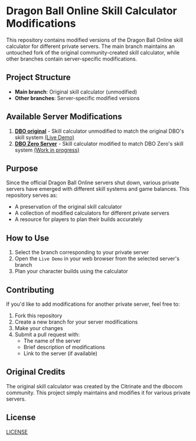 # Dragon Ball Online Skill Calculator Modifications

This repository contains modified versions of the Dragon Ball Online skill calculator for different private servers. The main branch maintains an untouched fork of the original community-created skill calculator, while other branches contain server-specific modifications.

## Project Structure

- **Main branch**: Original skill calculator (unmodified)
- **Other branches**: Server-specific modified versions

## Available Server Modifications

1. **[DBO original](https://github.com/Citrinate/dboSkillCalculator)** - Skill calculator unmodified to match the original DBO's skill system [(Live Demo)](https://citrinate.github.io/dboSkillCalculator/)
2. **[DBO Zero Server](https://github.com/tiago-ga/DboZeroSkillCalculator/tree/DboZero)** - Skill calculator modified to match DBO Zero's skill system [(Work in progress)](https://tiago-ga.github.io/DboZeroSkillCalculator/)

## Purpose

Since the official Dragon Ball Online servers shut down, various private servers have emerged with different skill systems and game balances. This repository serves as:

- A preservation of the original skill calculator
- A collection of modified calculators for different private servers
- A resource for players to plan their builds accurately

## How to Use

1. Select the branch corresponding to your private server
2. Open the `Live Demo` in your web browser from the selected server's branch
3. Plan your character builds using the calculator

## Contributing

If you'd like to add modifications for another private server, feel free to:

1. Fork this repository
2. Create a new branch for your server modifications
3. Make your changes
4. Submit a pull request with:
   - The name of the server
   - Brief description of modifications
   - Link to the server (if available)

## Original Credits

The original skill calculator was created by the Citrinate and the dbocom community. This project simply maintains and modifies it for various private servers.

## License

[LICENSE](https://github.com/tiago-ga/DboZeroSkillCalculator/blob/DboZero/LICENSE)
